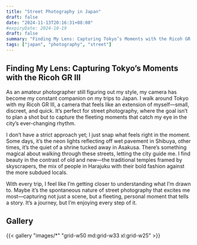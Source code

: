 ```yaml
---
title: "Street Photography in Japan"
draft: false
date: "2024-11-13T20:16:31+08:00"
#expiryDate: 2024-10-19
draft: false
summary: "Finding My Lens: Capturing Tokyo’s Moments with the Ricoh GR III "
tags: ["japan", "photography", "street"]
---
```


## Finding My Lens: Capturing Tokyo’s Moments with the Ricoh GR III 

As an amateur photographer still figuring out my style, my camera has become my constant companion on my trips to Japan. I walk around Tokyo with my Ricoh GR III, a camera that feels like an extension of myself—small, discreet, and quick. It’s perfect for street photography, where the goal isn’t to plan a shot but to capture the fleeting moments that catch my eye in the city’s ever-changing rhythm.

I don’t have a strict approach yet; I just snap what feels right in the moment. Some days, it’s the neon lights reflecting off wet pavement in Shibuya, other times, it’s the quiet of a shrine tucked away in Asakusa. There’s something magical about walking through these streets, letting the city guide me. I find beauty in the contrast of old and new—the traditional temples framed by skyscrapers, the mix of people in Harajuku with their bold fashion against the more subdued locals.

With every trip, I feel like I’m getting closer to understanding what I’m drawn to. Maybe it’s the spontaneous nature of street photography that excites me most—capturing not just a scene, but a fleeting, personal moment that tells a story. It’s a journey, but I’m enjoying every step of it.

## Gallery

{{< gallery "images/*" "grid-w50 md:grid-w33 xl:grid-w25" >}} 
 
